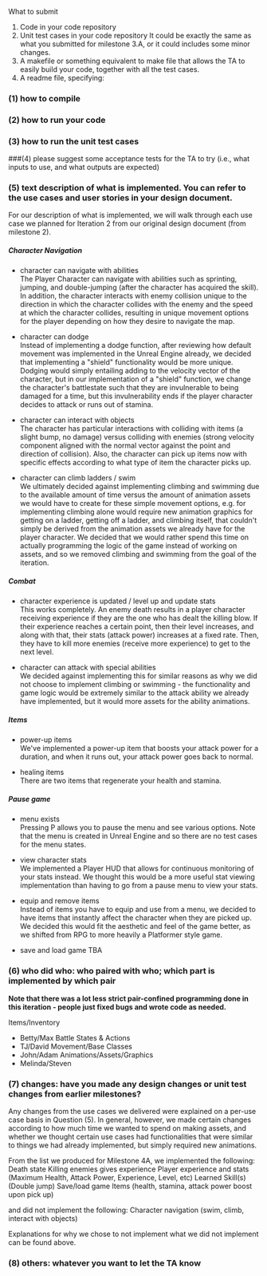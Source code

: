 What to submit
1. Code in your code repository 
2. Unit test cases in your code repository
    It could be exactly the same as what you submitted for milestone 3.A, or it could includes some minor changes.
3. A makefile or something equivalent to make file that allows the TA to easily build your code, together with all the test cases.
4. A readme file, specifying:

### (1) how to compile

### (2) how to run your code

### (3) how to run the unit test cases

###(4) please suggest some acceptance tests for the TA to try (i.e., what inputs to use, and what outputs are expected)

### (5) text description of what is implemented. You can refer to the use cases and user stories in your design document.

For our description of what is implemented, we will walk through each use case we planned for Iteration 2 from our original design document (from milestone 2).

##### Character Navigation
- character can navigate with abilities  
The Player Character can navigate with abilities such as sprinting, jumping, and double-jumping (after the character has acquired the skill). In addition, the character interacts with enemy collision unique to the direction in which the character collides with the enemy and the speed at which the character collides, resulting in unique movement options for the player depending on how they desire to navigate the map.

- character can dodge  
Instead of implementing a dodge function, after reviewing how default movement was implemented in the Unreal Engine already, we decided that implementing a "shield" functionality would be more unique. Dodging would simply entailing adding to the velocity vector of the character, but in our implementation of a "shield" function, we change the character's battlestate such that they are invulnerable to being damaged for a time, but this invulnerability ends if the player character decides to attack or runs out of stamina.

- character can interact with objects  
The character has particular interactions with colliding with items (a slight bump, no damage) versus colliding with enemies (strong velocity component aligned with the normal vector against the point and direction of collision). Also, the character can pick up items now with specific effects according to what type of item the character picks up.

- character can climb ladders / swim  
We ultimately decided against implementing climbing and swimming due to the available amount of time versus the amount of animation assets we would have to create for these simple movement options, e.g. for implementing climbing alone would require new animation graphics for getting on a ladder, getting off a ladder, and climbing itself, that couldn't simply be derived from the animation assets we already have for the player character. We decided that we would rather spend this time on actually programming the logic of the game instead of working on assets, and so we removed climbing and swimming from the goal of the iteration.

##### Combat
- character experience is updated / level up and update stats  
This works completely. An enemy death results in a player character receiving experience if they are the one who has dealt the killing blow. If their experience reaches a certain point, then their level increases, and along with that, their stats (attack power) increases at a fixed rate. Then, they have to kill more enemies (receive more experience) to get to the next level.

- character can attack with special abilities  
We decided against implementing this for similar reasons as why we did not choose to implement climbing or swimming - the functionality and game logic would be extremely similar to the attack ability we already have implemented, but it would more assets for the ability animations.

##### Items
- power-up items  
We've implemented a power-up item that boosts your attack power for a duration, and when it runs out, your attack power goes back to normal.

- healing items  
There are two items that regenerate your health and stamina.

##### Pause game
- menu exists  
Pressing P allows you to pause the menu and see various options. Note that the menu is created in Unreal Engine and so there are no test cases for the menu states.

- view character stats  
We implemented a Player HUD that allows for continuous monitoring of your stats instead. We thought this would be a more useful stat viewing implementation than having to go from a pause menu to view your stats.

- equip and remove items  
Instead of items you have to equip and use from a menu, we decided to have items that instantly affect the character when they are picked up. We decided this would fit the aesthetic and feel of the game better, as we shifted from RPG to more heavily a Platformer style game.

- save and load game
TBA

### (6) who did who: who paired with who; which part is implemented by which pair

**Note that there was a lot less strict pair-confined programming done in this iteration - people just fixed bugs and wrote code as needed.**

Items/Inventory
- Betty/Max
Battle States & Actions
- TJ/David
Movement/Base Classes
- John/Adam
Animations/Assets/Graphics
- Melinda/Steven

### (7) changes: have you made any design changes or unit test changes from earlier milestones?

Any changes from the use cases we delivered were explained on a per-use case basis in Question (5). In general, however, we made certain changes according to how much time we wanted to spend on making assets, and whether we thought certain use cases had functionalities that were similar to things we had already implemented, but simply required new animations.

From the list we produced for Milestone 4A, we implemented the following:
Death state
Killing enemies gives experience
Player experience and stats (Maximum Health, Attack Power, Experience, Level, etc)
Learned Skill(s) (Double jump)
Save/load game
Items (health, stamina, attack power boost upon pick up)

and did not implement the following:
Character navigation (swim, climb, interact with objects)

Explanations for why we chose to not implement what we did not implement can be found above.

### (8) others: whatever you want to let the TA know

